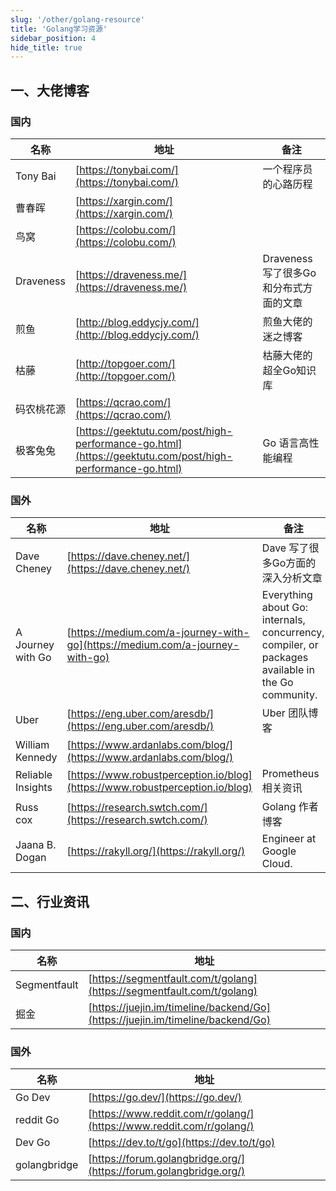 ```yaml
---
slug: '/other/golang-resource'
title: 'Golang学习资源'
sidebar_position: 4
hide_title: true
---
```


## 一、大佬博客

### 国内

| 名称 | 地址 | 备注 |
| --- | --- | --- |
| Tony Bai | [https://tonybai.com/](https://tonybai.com/) | 一个程序员的心路历程 |
| 曹春晖 | [https://xargin.com/](https://xargin.com/) |  |
| 鸟窝 | [https://colobu.com/](https://colobu.com/) |  |
| Draveness | [https://draveness.me/](https://draveness.me/) | Draveness写了很多Go和分布式方面的文章 |
| 煎鱼 | [http://blog.eddycjy.com/](http://blog.eddycjy.com/) | 煎鱼大佬的迷之博客 |
| 枯藤 | [http://topgoer.com/](http://topgoer.com/) | 枯藤大佬的超全Go知识库 |
| 码农桃花源 | [https://qcrao.com/](https://qcrao.com/) |  |
| 极客兔兔 | [https://geektutu.com/post/high-performance-go.html](https://geektutu.com/post/high-performance-go.html) | Go 语言高性能编程 |

### 国外

| 名称 | 地址 | 备注 |
| --- | --- | --- |
| Dave Cheney | [https://dave.cheney.net/](https://dave.cheney.net/) | Dave 写了很多Go方面的深入分析文章 |
| A Journey with Go | [https://medium.com/a-journey-with-go](https://medium.com/a-journey-with-go) | Everything about Go: internals, concurrency, compiler, or packages available in the Go community. |
| Uber | [https://eng.uber.com/aresdb/](https://eng.uber.com/aresdb/) | Uber 团队博客 |
| William Kennedy | [https://www.ardanlabs.com/blog/](https://www.ardanlabs.com/blog/) |  |
| Reliable Insights | [https://www.robustperception.io/blog](https://www.robustperception.io/blog) | Prometheus相关资讯 |
| Russ cox | [https://research.swtch.com/](https://research.swtch.com/) | Golang 作者博客 |
| Jaana B. Dogan | [https://rakyll.org/](https://rakyll.org/) | Engineer at Google Cloud. |

## 二、行业资讯

### 国内

| 名称 | 地址 |
| --- | --- |
| Segmentfault | [https://segmentfault.com/t/golang](https://segmentfault.com/t/golang) |
| 掘金 | [https://juejin.im/timeline/backend/Go](https://juejin.im/timeline/backend/Go) |

### 国外

| 名称 | 地址 |
| --- | --- |
| Go Dev | [https://go.dev/](https://go.dev/) |
| reddit Go | [https://www.reddit.com/r/golang/](https://www.reddit.com/r/golang/) |
| Dev Go | [https://dev.to/t/go](https://dev.to/t/go) |
| golangbridge | [https://forum.golangbridge.org/](https://forum.golangbridge.org/) |